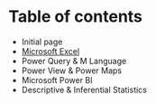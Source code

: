 # Table of contents

* Initial page
* [Microsoft Excel](excel.md)
* Power Query & M Language
* Power View & Power Maps
* Microsoft Power BI
* Descriptive & Inferential Statistics


